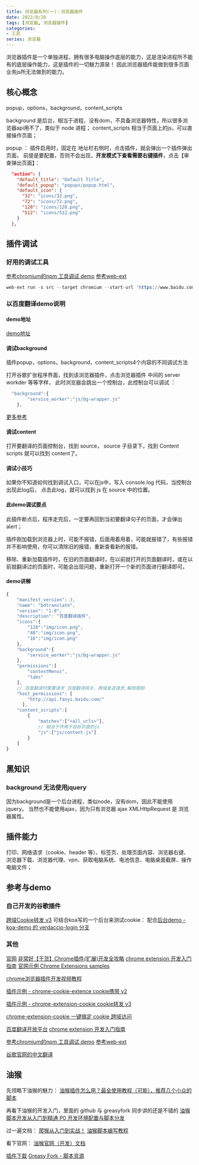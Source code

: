 ```yaml
---
title: 浏览器系列(一)：浏览器插件
date: 2022/8/28
tags: [浏览器, 浏览器插件]
categories: 
- 工具
series: 浏览器
---
```


浏览器插件是一个单独进程，拥有很多电脑操作底层的能力，这是渲染进程所不能有的底层操作能力，这是插件的一切魅力源泉！
因此浏览器插件能做到很多页面业务js所无法做到的能力。

## 核心概念
popup，options，background，content_scripts

background 是后台，相当于进程，没有dom，不具备浏览器特性，所以很多浏览器api用不了，类似于 node 进程；
content_scripts 相当于页面上的js，可以直接操作页面；

popup ： 插件启用时，固定在 地址栏右侧时，点击插件，就会弹出一个插件弹出页面，
前提是要配置，否则不会出现，**开发模式下查看需要右键插件**，点击【审查弹出页面】：
```json
  "action": {
    "default_title": "Default Title",
    "default_popup": "popups/popup.html",
    "default_icon": {
      "32": "icons/32.png",
      "72": "icons/72.png",
      "128": "icons/128.png",
      "512": "icons/512.png"
    }
  },
```
## 插件调试

### 好用的调试工具
[参考chromium的npm 工具调试 demo](https://github.com/mmktomato/chrome-extension-manifest-v3-declarativeNetRequest-sample/tree/master/static)
[参考web-ext](https://github.com/mozilla/web-ext)
```s
web-ext run -s src --target chromium --start-url 'https://www.baidu.com/'
```

### 以百度翻译demo说明
#### demo地址
[demo地址](todo)

#### 调试background
插件popup，options，background，content_scripts4个内容的不同调试方法

打开谷歌扩张程序界面，找到该浏览器插件，点击浏览器插件 中间的 server workder 等等字样，
此时浏览器会跳出一个控制台，此控制台可以调试 ：
```js
  "background":{
        "service_worker":"js/bg-wrapper.js"
    },
```

[更多参考](https://www.bilibili.com/video/BV1ML4y1z7ba?spm_id_from=333.999.0.0)

#### 调试content
打开要翻译的页面控制台，找到 source，
source 子目录下，找到 Content scripts 就可以找到 content了。

#### 调试小技巧
如果你不知道如何找到调试入口，可以在js中，写入 console.log 代码，当控制台出现此log后，
点击此log，就可以找到 js 在 source 中的位置。

#### 此demo调试要点
此插件断点后，程序走完后，一定要再回到当初要翻译句子的页面，才会弹出alert；

插件刚加载到浏览器上时，可能不报错，后面用着用着，可能就报错了，有些报错并不影响使用，你可以清除旧的报错，重新查看新的报错。

移除、重新加载插件时，在旧的页面翻译时，在以前就打开的页面翻译时，或在以前就翻译过的页面时，可能会出现问题，重新打开一个新的页面进行翻译即可。

#### demo讲解
```js
{
    "manifest_version": 3,
    "name": "bdtranslate",
    "version": "1.0",
    "description": "百度翻译插件",
    "icons":{
        "128":"img/icon.png",
        "48":"img/icon.png",
        "16":"img/icon.png"
    },
    "background":{
        "service_worker":"js/bg-wrapper.js"
    },
    "permissions":[
        "contextMenus",
        "tabs"
    ],
    // 百度翻译时需要请求 百度翻译网关，跨域发送请求,解除限制
    "host_permissions": [
        "http://api.fanyi.baidu.com/"
      ],
    "content_scripts":[
        {
            "matches":["<all_urls>"],
            // 相当于作用于目标页面的js
            "js":["js/content.js"]
        }
    ]
}
```


## 黑知识
### background 无法使用jquery
因为background是一个后台进程，类似node，没有dom，因此不能使用jquery。
当然也不能使用ajax，因为只有浏览器 ajax XMLHttpRequest 是 浏览器属性。


## 插件能力
打印、网络请求（cookie、header 等）、标签页、处理页面内容、浏览器右键、浏览器下载、浏览器代理、vpn、获取电脑系统、电池信息、电脑桌面截屏、操作电脑文件；


## 参考与demo

### 自己开发的谷歌插件
[跨域Cookie转发 v3](https://github.com/YeWills/chrome-extensions)
可结合koa写的一个后台来测试cookie：
配合[后台demo - koa-demo 的 verdaccio-login 分支](https://github.com/YeWills/koa-demo.git)

### 其他
[官网](https://developer.chrome.com/docs/extensions/reference/)
[非常好【干货】Chrome插件(扩展)开发全攻略](http://blog.haoji.me/chrome-plugin-develop.html)
[chrome extension 开发入门指南](https://juejin.cn/post/7106758827520819236)
[官网示例 Chrome Extensions samples](https://github.com/GoogleChrome/chrome-extensions-samples)

[chrome浏览器插件开发视频教程](https://www.bilibili.com/video/BV1a64y187QR?spm_id_from=333.337.search-card.all.click)

[插件示例 - chrome-cookie-extence cookie携带 v2](https://github.com/chirpmonster/chrome-cookie-extence)

[插件示例 - chrome-extension-cookie cookie转发 v3](https://github.com/aMiing/chrome-extension-cookie)


[chrome-extension-cookie 一键搞定 cookie 跨域访问](https://www.jianshu.com/p/1b9639506728?u_atoken=05a3fe03-43e6-49f5-980a-0f27260a2914&u_asession=01SgGo7R_-nx3-sFM42Lr6v_DK_w82fkkvT935DecQjlkOzzSv6yRGEGtKjxsszuCZX0KNBwm7Lovlpxjd_P_q4JsKWYrT3W_NKPr8w6oU7K-PYd16O80yZLgUpuQXbm51p5RU6UlCZRD0CDVEtyq5OmBkFo3NEHBv0PZUm6pbxQU&u_asig=05bUYiDdyLnVZo90Knh5nAHMzwczUZhl586FMLh_Nggm3jfLp7h5u9z5cZZeDscVikUHF94E5R3jEggXgL9tgfMPp9K012d0NkNi2oANeRPsiWNdzalJYBylm9SCbAphlQRxmInA2niE1p5UKuLGJeTYvqNPWRRPHXtlAGOVWBXJH9JS7q8ZD7Xtz2Ly-b0kmuyAKRFSVJkkdwVUnyHAIJzVoJN2_YxVmpIh_TonA5n1xg6qhtPFV9-9xBkcNspRflO21gpjNe9akLVIO763CEMe3h9VXwMyh6PgyDIVSG1W-ma2sDGtl-YIWcpGzGsr3oyks0NmwmEEqbQaAo11Q_aeE1r4sWaf6bfYOh5XU1BzaN9q0bGxRapmSuxiYnwW6zmWspDxyAEEo4kbsryBKb9Q&u_aref=ClvQgIkmwIYYuyz9oNevRHlBeAw%3D)


[百度翻译开放平台](https://api.fanyi.baidu.com/doc/21)
[chrome extension 开发入门指南](https://juejin.cn/post/7106758827520819236)

[参考chromium的npm 工具调试 demo](https://github.com/mmktomato/chrome-extension-manifest-v3-declarativeNetRequest-sample/tree/master/static)
[参考web-ext](https://github.com/mozilla/web-ext)

[谷歌官网的中文翻译](https://doc.yilijishu.info/chrome/)


## 油猴

先领略下油猴的魅力：
[油猴插件怎么用？最全使用教程（可能），推荐几个小众的脚本](https://www.bilibili.com/video/BV1Wy4y1b76T?spm_id_from=333.337.search-card.all.click&vd_source=49cfdfde4ef881bfb8dd4fd5921f4b42)

再看下油猴的开发入门，里面的 github 与 greasyfork 同步讲的还是不错的
[油猴脚本开发从入门到精通 P0 开发环境配置与脚本分发](https://www.bilibili.com/video/BV1Da411Z7s7?spm_id_from=333.337.search-card.all.click&vd_source=49cfdfde4ef881bfb8dd4fd5921f4b42)

过一遍文档：
[爬猴从入门到实战！](https://segmentfault.com/a/1190000038328999)
[油猴脚本编写教程](https://segmentfault.com/a/1190000021654926)

看下官网：
[油猴官网（开发）文档](https://www.tampermonkey.net/documentation.php)


[插件下载](https://chrome.google.com/webstore/detail/tampermonkey/dhdgffkkebhmkfjojejmpbldmpobfkfo?hl=zh-CN)
[Greasy Fork - 脚本资源](https://greasyfork.org/zh-CN)



